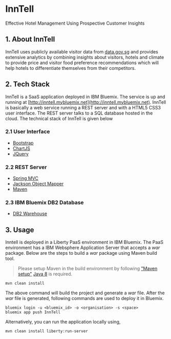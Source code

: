 # InnTell
Effective Hotel Management Using Prospective Customer Insights

## 1. About InnTell
InnTell uses publicly available visitor data from [data.gov.sg](https://data.gov.sg/) and provides extensive analytics by combining insights about visitors, hotels and climate to provide price and visitor food preference recommendations which will help hotels to differentiate themselves from their competitors.

## 2. Tech Stack
InnTell is a SaaS application deployed in IBM Bluemix. The service is up and running at [http://inntell.mybluemix.net](http://inntell.mybluemix.net). InnTell is basically a web service running a REST server and with a HTML5 CSS3 user interface. The REST server talks to a SQL database hosted in the cloud. The technical stack of InnTell is given below

### 2.1 User Interface
- [Bootstrap](https://getbootstrap.com/)
- [ChartJS](https://www.chartjs.org/)
- [JQuery](https://jquery.com/)

### 2.2 REST Server
- [Spring MVC](https://spring.io/guides/gs/serving-web-content/)
- [Jackson Object Mapper](https://github.com/FasterXML/jackson)
- [Maven](https://maven.apache.org/)

### 2.3 IBM Bluemix DB2 Database
- [DB2 Warehouse](https://www.ibm.com/sg-en/marketplace/db2-warehouse)

## 3. Usage
Inntell is deployed in a Liberty PaaS environment in IBM Bluemix. The PaaS environment has a IBM Websphere Application Server that accepts a *war* package. Below are the steps to build a *war* package using Maven build tool.

> Please setup Maven in the build environment by following ["Maven setup"](https://maven.apache.org/install.html)
> [Java 8](http://www.oracle.com/technetwork/java/javase/downloads/jdk8-downloads-2133151.html) is required.

```
mvn clean install
```
The above command will build the project and generate a *war* file. After the *war* file is generated, following commands are used to deploy it in Bluemix.

```
bluemix login -u <bluemix_id> -o <organisation> -s <space>
bluemix app push InnTell
```
Alternatively, you can run the application locally using,
```
mvn clean install liberty:run-server
```
